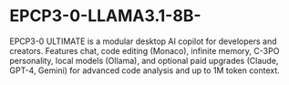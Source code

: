 # EPCP3-0-LLAMA3.1-8B-
EPCP3-0 ULTIMATE is a modular desktop AI copilot for developers and creators. Features chat, code editing (Monaco), infinite memory, C-3PO personality, local models (Ollama), and optional paid upgrades (Claude, GPT-4, Gemini) for advanced code analysis and up to 1M token context.
